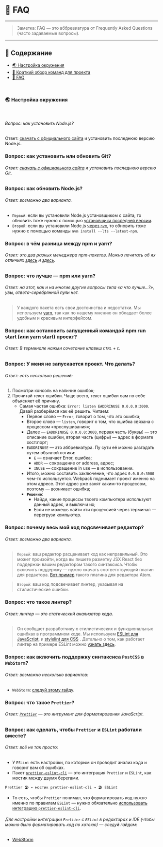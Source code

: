 # 🤔 FAQ

---

> Заметка: FAQ — это аббревиатура от Frequently Asked Questions (часто задаваемые вопросы).

---

## 📜 Содержание

-   [🌏 Настройка окружения](#-Настройка-окружения)
-   [🤖 Краткий обзор команд для проекта](#-Краткий-обзор-команд-для-проекта)
-   [🤔 FAQ](#-faq)

<br>

### 🌏 Настройка окружения

<br>

###### Вопрос: как установить Node.js?
Ответ: [скачать с официального сайта](https://nodejs.org/en/) и установить последнюю версию Node.js.


### Вопрос: как установить или обновить Git?
###### Ответ: [скачать с официального сайта](https://git-scm.com/download/) и установить последнюю версию Git.


### Вопрос: как обновить Node.js?
###### Ответ: возможно два варианта.
+ `Первый`: если вы установили Node.js установщиком с сайта, то обновить тоже нужно с помощью [установщика последней версии](https://nodejs.org/en/).
+ `Второй`: если вы установили Node.js [через `nvm`](https://github.com/creationix/nvm), то обновить тоже нужно с помощью команды `nvm install --lts --latest-npm`.


### Вопрос: в чём разница между npm и yarn?
###### Ответ: это два разных менеджера npm-пакетов. Можно почитать об их отличиях [здесь](https://ua-blog.com/npm-vs-yarn-%D0%BA%D0%B0%D0%BA%D0%BE%D0%B9-%D0%BC%D0%B5%D0%BD%D0%B5%D0%B4%D0%B6%D0%B5%D1%80-%D0%BF%D0%B0%D0%BA%D0%B5%D1%82%D0%BE%D0%B2-%D1%81%D1%82%D0%BE%D0%B8%D1%82-%D0%B8%D1%81%D0%BF%D0%BE%D0%BB/) и [здесь](https://blog.risingstack.com/yarn-vs-npm-node-js-package-managers/).


### Вопрос: что лучше — npm или yarn?
###### Ответ: на этот, как и на многие другие вопросы типа «а что лучше...?», увы, ответа-серебрянной пули нет.
> У каждого пакета есть свои достоинства и недостатки. Мы используем [yarn](https://yarnpkg.com/en/docs), так как по нашему мнению он обладает более удобным и красивым интерфейсом.


### Вопрос: как остановить запущенный командой npm run start (или yarn start) проект?
###### Ответ: В терминале нажми сочетание клавиш `CTRL` + `C`.


### Вопрос: У меня не запускается проект. Что делать?
###### Ответ: есть несколько решений:

1. Посмотри консоль на наличие ошибок;
2. Прочитай текст ошибки. Чаще всего, текст ошибки сам по себе объясняет её причину.
    + Самая частая ошибка: `Error: listen EADDRINUSE 0.0.0.0:3000`. Давай разберёмся как её решить. Читаем:
        + Первое слово — `Error`, говорит о том, что это ошибка;
        + Второе слово — `listen`, говорит о том, что ошибка связана с процессом «прослушивания»;
        + Далее — `EADDRINUSE 0.0.0.0:3000`, первая часть (буквы) — это описание ошибки, вторая часть (цифры) — адрес в формате хост:порт;
        + `EADDRINUSE` — это аббревиатура. Пу сути её можно разгадать путем обычной логики:
            + `E` — означает Error, ошибка;
            + `ADDR` — сокращение от address, адрес;
            + `INUSE` — сокращение in use — в использовании.
        + Итого, можно составить заключение, что адрес `0.0.0.0:3000` чем-то используется. Webpack поднимает проект именно на этом адресе. Этот адрес уже занят каким-то процессом, поэтому — возникает ошибка;
        + **`Решение`**:
            + Найди, какие процессы твоего компьютера используют данный адрес, и выключи их;
            + Если не можешь найти эти процессией через терминал — перегрузи компьютер.
     

### Вопрос: почему весь мой код подсвечивает редактор?
###### Ответ: возможно два варианта.
> `Первый`: ваш редактор расценивает код как неправильный. Это может произойти, когда вы пишете разметку JSX React без поддержки вашим редактором такого синтаксиса. Чтобы включить поддержку — нужно скачать соответствующий плагин для редактора. [Вот пример](https://atom.io/packages/language-babel) такого плагина для редактора Atom.

> `Второй`: ваш код подсвечивает линтер, указывая на стилистические ошибки.


### Вопрос: что такое линтер?
###### Ответ: линтер — это статический анализатор кода.
> Он сообщает разработчику о стилистических и функциональных ошибках в программном коде. Мы используем [ESLint для JavaScript](https://eslint.org/), и [stylelint для CSS](https://stylelint.io/) . Детально о том, как работает линтер на примере ESLint можно [узнать здесь](https://www.youtube.com/watch?v=hppJw2REb8g).


### Вопрос: как включить поддержку синтаксиса `PostCSS` в `WebStorm`?
###### Ответ: возможно несколько вариантов:
+ `WebStorm`: [следуй этому гайду](https://plugins.jetbrains.com/plugin/8578-postcss-support).


### Вопрос: что такое `Prettier`? 
###### Ответ: [`Prettier`](https://prettier.io/) — это интрумент для форматирования JavaScript.


### Вопрос: как сделать, чтобы `Prettier` и `ESLint` работали вместе?
###### Ответ: всё не так просто:
+ У `ESLint` есть настройки, по которым он проводит анализ кода и говорит вам об ошибках.
+ Пакет [`prettier-eslint-cli`](https://github.com/prettier/prettier-eslint-cli) — это интеграция `Prettier` и `ESLint`, как мостик между двумя берегами.

```
Prettier 🏖 ← мостик prettier-eslint-cli → 🏖 ESLint
```

+ То есть, чтобы `Prettier` понимал, что форматировать код нужно именно по правилам `ESLint` — нужно обязательно [использовать интеграцию `prettier-eslint-cli`](https://github.com/prettier/prettier-eslint-cli#installation).

###### Для настройки интеграции `Prettier` с `ESlint` в редакторах и IDE (чтобы можно было форматировать код по хотекю) — следуй гайдам:
+ [WebStorm](https://prettier.io/docs/en/webstorm.html#using-prettier-with-eslint)
